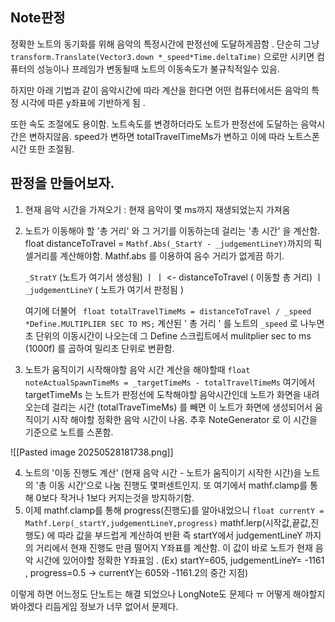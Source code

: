 ## Note판정 
정확한 노트의 동기화를 위해 음악의 특정시간에 판정선에 도달하게끔함 .
단순히 그냥 `transform.Translate(Vector3.down *_speed*Time.deltaTime)` 으로만 시키면 
컴퓨터의 성능이나 프레임가 변동될때 노트의 이동속도가 불규칙적일수 있음.

하지만 아래 기법과 같이 음악시간에 따라 계산을 한다면 어떤 컴퓨터에서든 음악의 특정 시각에 따른
y좌표에 기반하게 됨 . 

또한 속도 조절에도 용이함. 노트속도를 변경하더라도 노트가 판정선에 도달하는 음악시간은 변하지않음. 
speed가 변하면 totalTravelTimeMs가 변하고 이에 따라 노트스폰시간 또한 조절됨.
## 판정을 만들어보자.

1. 현재 음악 시간을 가져오기 : 
   현재 음악이 몇 ms까지 재생되었는지 가져옴 
2. 노트가 이동해야 할 '총 거리' 와 그 거기를 이동하는데 걸리는 '총 시간' 을 계산함.
   float distanceToTravel = `Mathf.Abs(_StartY - _judgementLineY)`까지의 픽셀거리를 계산해야함. 
   Mathf.abs 를 이용하여 음수 거리가 없게끔 하기.
   
   `_StratY` (노트가 여기서 생성됨)
   ㅣ
   ㅣ <- distanceToTravel ( 이동할 총 거리)
   ㅣ 
   `_judgementLineY` ( 노트가 여기서 판정됨 )
   
   여기에 더불어 
   ` float totalTravelTimeMs = distanceToTravel / _speed *Define.MULTIPLIER SEC TO MS;`
   계산된 ' 총 거리 ' 를 노트의 `_speed` 로 나누면 초 단위의 이동시간이 나오는데 
   그 Define 스크립트에서 mulitplier sec to ms (1000f) 를 곱하여 밀리초 단위로 변환함.
3. 노트가 움직이기 시작해야할 음악 시간 계산을 해야할때
   `float noteActualSpawnTimeMs = _targetTimeMs - totalTravelTimeMs`
   여기에서 targetTimeMs 는 노트가 판정선에 도착해야할 음악시간인데 
   노트가 화면을 내려오는데 걸리는 시간 (totalTraveTimeMs) 를 빼면 
   이 노트가 화면에 생성되어서 움직이기 시작 해야할 정확한 음악 시간이 나옴.
   추후 NoteGenerator 로 이 시간을 기준으로 노트를 스폰함.

![[Pasted image 20250528181738.png]]


4. 노트의 '이동 진행도 계산'
   (현재 음악 시간 - 노트가 움직이기 시작한 시간)을 노트의 '총 이동 시간'으로 나눔
   진행도 몇퍼센트인지. 또 여기에서 mathf.clamp를 통해 0보다 작거나 1보다 커지는것을 방지하기함.
5. 이제 mathf.clamp를 통해 progress(진행도)를 알아내었으니
   `float currentY = Mathf.Lerp(_startY,judgementLineY,progress)` 
   mathf.lerp(시작값,끝값,진행도) 에 따라 값을 부드럽게 계산하여 반환
   즉 startY에서 judgementLineY 까지의 거리에서 현재 진행도 만큼 떨어지 Y좌표를 계산함.
   이 값이 바로 노트가 현재 음악 시간에 있어야할 정확한 Y좌표임 .
   (Ex) startY=605, judgementLineY= -1161 , progress=0.5 -> currentY는 605와 -1161.2의 중간 지점)

이렇게 하면 어느정도 단노트는 해결 되었으나 LongNote도 문제다 ㅠ 어떻게 해야할지 봐야겠다
리듬게임 정보가 너무 없어서 문제다. 








